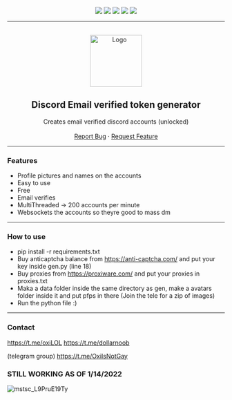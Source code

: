 <div id="top"></div>
<p align="center">
  <img src="https://img.shields.io/github/contributors/Discord-Token/Discord-token-generatorPY.svg?style=for-the-badge"/>
  <img src="https://img.shields.io/github/forks/Discord-Token/Discord-token-generatorPY.svg?style=for-the-badge"/>
  <img src="https://img.shields.io/github/stars/Discord-Token/Discord-token-generatorPY.svg?style=for-the-badge"/>
  <img src="https://img.shields.io/github/issues/Discord-Token/Discord-token-generatorPY.svg?style=for-the-badge"/>
  <img src="https://img.shields.io/github/license/Discord-Token/Discord-token-generatorPY.svg?style=for-the-badge"/>
</p>

---------------------------------------

<br/>
<div align="center">
  <a href="https://github.com/Discord-Token/Discord-token-generatorPY/">
    <img src="https://i.imgur.com/9l4pHEN.png" alt="Logo" width="120" height="120">
  </a>
  
  <h2 align="center">Discord Email verified token generator</h3>

  <p align="center">
    Creates email verified discord accounts (unlocked)
    <br />
    <br />
    <a href="https://github.com/Discord-Token/Discord-token-generatorPY/issues">Report Bug</a>
    ·
    <a href="https://github.com/Discord-Token/Discord-token-generatorPY/issues">Request Feature</a>
  </p>
</div>
  
---------------------------------------

### Features
* Profile pictures and names on the accounts
* Easy to use
* Free
* Email verifies
* MultiThreaded -> 200 accounts per minute
* Websockets the accounts so theyre good to mass dm


---------------------------------------

### How to use
* pip install -r requirements.txt
* Buy anticaptcha balance from https://anti-captcha.com/ and put your key inside gen.py (line 18)
* Buy proxies from https://proxiware.com/ and put your proxies in proxies.txt
* Maka a data folder inside the same directory as gen, make a avatars folder inside it and put pfps in there (Join the tele for a zip of images)
* Run the python file :)

---------------------------------------
### Contact
https://t.me/oxiLOL
https://t.me/dollarnoob

(telegram group) https://t.me/OxiIsNotGay


### STILL WORKING AS OF 1/14/2022

![mstsc_L9PruE19Ty](https://user-images.githubusercontent.com/70095434/149461609-98196db6-c334-4f3c-b082-7d3623d4d8d5.gif)
